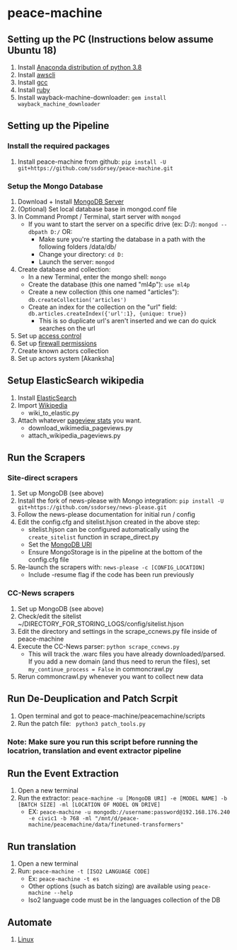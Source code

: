 # peace-machine

## Setting up the PC (Instructions below assume Ubuntu 18)
1. Install [Anaconda distribution of python 3.8](https://www.anaconda.com/products/individual)
2. Install [awscli](https://linuxhint.com/install_aws_cli_ubuntu/)
3. Install [gcc](https://linuxize.com/post/how-to-install-gcc-compiler-on-ubuntu-18-04/)
4. Install [ruby](https://www.ruby-lang.org/en/documentation/installation/#apt)
5. Install wayback-machine-downloader: ```gem install wayback_machine_downloader```

## Setting up the Pipeline

### Install the required packages
1. Install peace-machine from github: ```pip install -U git+https://github.com/ssdorsey/peace-machine.git```

### Setup the Mongo Database

1. Download + Install [MongoDB Server](https://www.mongodb.com/download-center/community)
1. (Optional) Set local database base in mongod.conf file
1. In Command Prompt / Terminal, start server with ```mongod```
    * If you want to start the server on a specific drive (ex: D:/): ```mongod --dbpath D:/``` OR:
        * Make sure you're starting the database in a path with the following folders /data/db/ 
        * Change your directory: ```cd D:```
        * Launch the server: ```mongod```
1. Create database and collection:
    * In a new Terminal, enter the mongo shell: ```mongo```
    * Create the database (this one named "ml4p"): ```use ml4p```
    * Create a new collection (this one named "articles"): ```db.createCollection('articles')```
    * Create an index for the collection on the "url" field: ```db.articles.createIndex({'url':1}, {unique: true})```
        * This is so duplicate url's aren't inserted and we can do quick searches on the url
1. Set up [access control](https://docs.mongodb.com/manual/tutorial/enable-authentication/)
1. Set up [firewall permissions](https://www.digitalocean.com/community/tutorials/how-to-install-mongodb-on-ubuntu-18-04)
1. Create known actors collection
1. Set up actors system \[Akanksha\]

## Setup ElasticSearch wikipedia
1. Install [ElasticSearch](https://linuxize.com/post/how-to-install-elasticsearch-on-ubuntu-18-04/)
1. Import [Wikipedia](http://fuzihao.org/blog/2018/01/01/Struggling-in-importing-wikipedia-into-Elasticsearch/)
    * wiki_to_elastic.py
1. Attach whatever [pageview stats](https://dumps.wikipedia.org/other/pageviews/) you want.
    * download_wikimedia_pageviews.py
    * attach_wikipedia_pageviews.py


## Run the Scrapers

### Site-direct scrapers

1. Set up MongoDB (see above)
2. Install the fork of news-please with Mongo integration: ```pip install -U git+https://github.com/ssdorsey/news-please.git```
3. Follow the news-please documentation for initial run / config 
6. Edit the config.cfg and sitelist.hjson created in the above step:
    * sitelist.hjson can be configured automatically using the ```create_sitelist``` function in scrape_direct.py
    * Set the [MongoDB URI](https://docs.mongodb.com/manual/reference/connection-string/)
    * Ensure MongoStorage is in the pipeline at the bottom of the config.cfg file
7. Re-launch the scrapers with: ```news-please -c [CONFIG_LOCATION]```
    * Include -resume flag if the code has been run previously

### CC-News scrapers
1. Set up MongoDB (see above)
2. Check/edit the sitelist ~/DIRECTORY_FOR_STORING_LOGS/config/sitelist.hjson
3. Edit the directory and settings in the scrape_ccnews.py file inside of peace-machine
4. Execute the CC-News parser: ```python scrape_ccnews.py```
    * This will track the .warc files you have already downloaded/parsed. If you add a new domain (and thus need to rerun the files), set ```my_continue_process = False``` in commoncrawl.py
5. Rerun commoncrawl.py whenever you want to collect new data

## Run De-Deuplication and Patch Scrpit
1. Open terminal and got to peace-machine/peacemachine/scripts
2. Run the patch file: ``` python3 patch_tools.py```
### Note: Make sure you run this script before running the locatrion, translation and event extractor pipeline

## Run the Event Extraction
1. Open a new terminal
2. Run the extractor: ```peace-machine -u [MongoDB URI] -e [MODEL NAME] -b [BATCH SIZE] -ml [LOCATION OF MODEL ON DRIVE]```
    * EX: ```peace-machine -u mongodb://username:password@192.168.176.240 -e civic1 -b 768 -ml "/mnt/d/peace-machine/peacemachine/data/finetuned-transformers"```

## Run translation
1. Open a new terminal
2. Run: ```peace-machine -t [ISO2 LANGUAGE CODE]```
    * Ex: ```peace-machine -t es```
    * Other options (such as batch sizing) are available using ```peace-machine --help```
    * Iso2 language code must be in the languages collection of the DB


## Automate
1. [Linux](https://www.howtogeek.com/101288/how-to-schedule-tasks-on-linux-an-introduction-to-crontab-files/)


